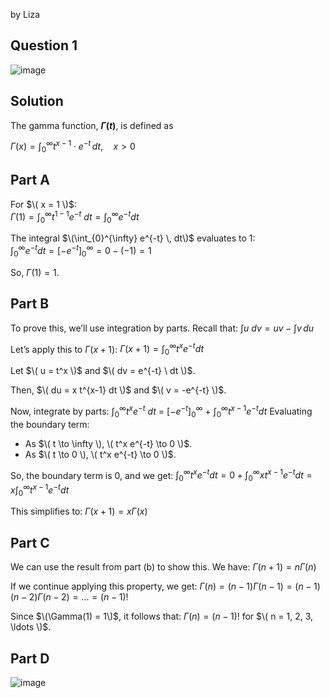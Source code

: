 by Liza

## Question 1
![image](https://github.com/user-attachments/assets/6e168c6f-b871-4463-b71f-abba419c70be)

## Solution 
The gamma function, **$Г(t)$**, is defined as 

$\Gamma(x) = \int_{0}^{\infty} t^{x-1} \cdot e^{-t} \, dt, \quad x > 0$

## Part A
For $\( x = 1 \)$:  
$\Gamma(1) = \int_{0}^{\infty} t^{1-1} e^{-t} \ dt = \int_{0}^{\infty} e^{-t}dt$

The integral $\(\int_{0}^{\infty} e^{-t} \, dt\)$ evaluates to 1:  
$\int_{0}^{\infty} e^{-t}  dt = \left[ -e^{-t} \right]_{0}^{\infty} = 0 - (-1) = 1$

So, $\Gamma(1) = 1$.

## Part B
To prove this, we’ll use integration by parts. Recall that:
$\int u \ dv = uv - \int v \, du$

Let’s apply this to $\Gamma(x+1)$:
$\Gamma(x+1) = \int_{0}^{\infty} t^x e^{-t} dt$

Let $\( u = t^x \)$ and $\( dv = e^{-t} \ dt \)$.

Then, $\( du = x t^{x-1} dt \)$ and $\( v = -e^{-t} \)$.

Now, integrate by parts:
$\int_{0}^{\infty} t^x e^{-t}\ dt$ = $\left[ -e^{-t} \right]_{0}^{\infty}$ + $\int_{0}^{\infty} t^{x-1} e^{-t} dt$ 
Evaluating the boundary term:

- As $\( t \to \infty \), \( t^x e^{-t} \to 0 \)$.
- As $\( t \to 0 \), \( t^x e^{-t} \to 0 \)$.

So, the boundary term is 0, and we get:
$\int_{0}^{\infty} t^x e^{-t} dt = 0 + \int_{0}^{\infty} x t^{x-1} e^{-t} dt = x \int_{0}^{\infty} t^{x-1} e^{-t} dt$

This simplifies to:
$\Gamma(x+1) = x \Gamma(x)$

## Part C
We can use the result from part (b) to show this. We have:
$\Gamma(n+1) = n \Gamma(n)$

If we continue applying this property, we get:
$\Gamma(n) = (n-1) \Gamma(n-1) = (n-1)(n-2) \Gamma(n-2) = \ldots = (n-1)!$

Since $\(\Gamma(1) = 1\)$, it follows that:
$\Gamma(n) = (n-1)!$
for $\( n = 1, 2, 3, \ldots \)$.

## Part D
![image](https://github.com/user-attachments/assets/dd8e7b6e-dd4e-48ed-bc8b-67a080ec11bd)




